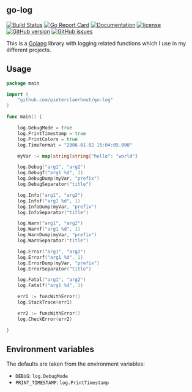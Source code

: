 ## go-log

[![Build Status](https://img.shields.io/github/workflow/status/pieterclaerhout/go-log/Go)](https://github.com/pieterclaerhout/go-log/actions?query=workflow%3AGo)
[![Go Report Card](https://goreportcard.com/badge/github.com/pieterclaerhout/go-log)](https://goreportcard.com/report/github.com/pieterclaerhout/go-log)
[![Documentation](https://godoc.org/github.com/pieterclaerhout/go-log?status.svg)](http://godoc.org/github.com/pieterclaerhout/go-log)
[![license](https://img.shields.io/badge/license-Apache%20v2-orange.svg)](https://github.com/pieterclaerhout/go-log/raw/master/LICENSE)
[![GitHub version](https://badge.fury.io/gh/pieterclaerhout%2Fgo-log.svg)](https://badge.fury.io/gh/pieterclaerhout%2Fgo-log)
[![GitHub issues](https://img.shields.io/github/issues/pieterclaerhout/go-log.svg)](https://github.com/pieterclaerhout/go-log/issues)

This is a [Golang](https://golang.org) library with logging related functions which I use in my different projects.

## Usage

```go
package main

import (
    "github.com/pieterclaerhout/go-log"
)

func main() {

    log.DebugMode = true
    log.PrintTimestamp = true
    log.PrintColors = true
    log.TimeFormat = "2006-01-02 15:04:05.000"

    myVar := map[string]string{"hello": "world"}

    log.Debug("arg1", "arg2")
    log.Debugf("arg1 %d", 1)
    log.DebugDump(myVar, "prefix")
    log.DebugSeparator("title")

    log.Info("arg1", "arg2")
    log.Infof("arg1 %d", 1)
    log.InfoDump(myVar, "prefix")
    log.InfoSeparator("title")

    log.Warn("arg1", "arg2")
    log.Warnf("arg1 %d", 1)
    log.WarnDump(myVar, "prefix")
    log.WarnSeparator("title")

    log.Error("arg1", "arg2")
    log.Errorf("arg1 %d", 1)
    log.ErrorDump(myVar, "prefix")
    log.ErrorSeparator("title")

    log.Fatal("arg1", "arg2")
    log.Fatalf("arg1 %d", 1)

    err1 := funcWithError()
    log.StackTrace(err1)

    err2 := funcWithError()
    log.CheckError(err2)

}
```

## Environment variables

The defaults are taken from the environment variables:

* `DEBUG`: `log.DebugMode`
* `PRINT_TIMESTAMP`: `log.PrintTimestamp`